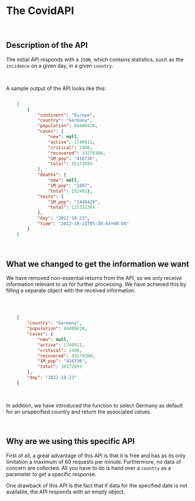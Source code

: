 # The CovidAPI

<br>

## Description of the API

The initial API responds with a `JSON`, which contains statistics, such as the `incidence` on a given day, in a given `country`. 

<br>

A sample output of the API looks like this:

```JSON

    [
        {
            "continent": "Europe",
            "country": "Germany",
            "population": 84400420,
            "cases": { 
                "new": null,
                "active": 1740911,
                "critical": 1406,
                "recovered": 33279300,
                "1M_pop": "416736",
                "total": 35172693
            },
            "deaths": {
                "new": null,
                "1M_pop": "1807",
                "total": 152482},
            "tests": {
                "1M_pop": "1449429",
                "total": 122332384
            },
            "day": "2022-10-23",
            "time": "2022-10-23T05:30:03+00:00"
        }
    ]

```

<br>

## What we changed to get the information we want

We have removed non-essential returns from the API, so we only receive information relevant to us for further processing. We have achieved this by filling a separate object with the received information.

<br>

```JSON

    {
        "country": "Germany",
        "population": 84400420,
        "cases": {
            "new": null,
            "active": 1740911,
            "critical": 1406,
            "recovered": 33279300,
            "1M_pop": "416736",
            "total": 35172693
        },
        "day": "2022-10-23"
    }

```

<br>

In addition, we have introduced the function to select Germany as default for an unspecified country and return the associated values.

<br>

## Why are we using this specific API

First of all, a great advantage of this API is that it is free and has as its only limitation a maximum of 60 requests per minute. Furthermore, no data of concern are collected. All you have to do is hand over a `country` as a parameter to get a specific response.

One drawback of this API is the fact that if data for the specified date is not available, the API responds with an empty object.